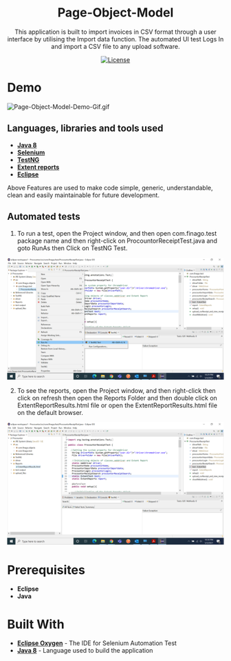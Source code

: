 <h1 align="center">Page-Object-Model</h1>

<p align="center">  
This application is built to import invoices in CSV format through a user interface by utilising the Import data function.
The automated UI test Logs In and import a CSV file to any upload software.
</p>

<p align="center">
  <a href="https://opensource.org/licenses/Apache-2.0"><img alt="License" src="https://img.shields.io/badge/License-Apache%202.0-blue.svg"/></a>
</p>


# Demo
![Page-Object-Model-Demo-Gif.gif](screenshots/Page-Object-Model-Demo-Gif.gif)

## Languages, libraries and tools used

* __[Java 8](https://www.oracle.com/in/java/technologies/javase/javase-jdk8-downloads.html)__
* __[Selenium](https://www.selenium.dev/downloads/)__
* __[TestNG](https://testng.org/doc/eclipse.html)__
* __[Extent reports](https://www.extentreports.com/)__
* __[Eclipse](https://www.eclipse.org/)__

Above Features are used to make code simple, generic, understandable, clean and easily maintainable
for future development.

## Automated tests

1. To run a test, open the Project window, and then open com.finago.test package name and then right-click 
on ProcountorReceiptTest.java and goto RunAs then Click on TestNG Test.

![Procountor-run-test.png](screenshots/Page-Object-Model-run-test.png)

2. To see the reports, open the Project window, and then right-click then click on refresh then open the Reports 
Folder and then double click on ExtentReportResults.html file or open the ExtentReportResults.html file on the default browser.

![Procountor-report-file.png](screenshots/Page-Object-Model-report-file.png)

# Prerequisites
* __Eclipse__
* __Java__

# Built With

* __[Eclipse Oxygen](https://www.eclipse.org/downloads/packages/release/oxygen)__ - The IDE for Selenium Automation Test
* __[Java 8](https://www.oracle.com/in/java/technologies/javase/javase-jdk8-downloads.html)__ - Language used to build the application
